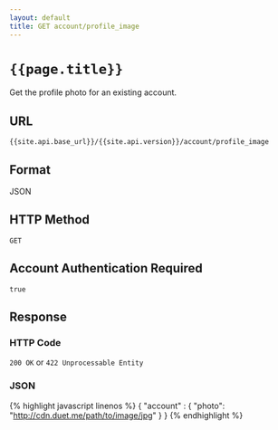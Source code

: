 ```yaml
---
layout: default
title: GET account/profile_image
---
```

# `{{page.title}}`

Get the profile photo for an existing account.

## URL

`{{site.api.base_url}}/{{site.api.version}}/account/profile_image`

## Format

JSON

## HTTP Method

`GET`

## Account Authentication Required

`true`
## Response

### HTTP Code

`200 OK` or `422 Unprocessable Entity`

### JSON

{% highlight javascript linenos %}
{
    "account" : {
      "photo": "http://cdn.duet.me/path/to/image/jpg"
    }
}
{% endhighlight %}